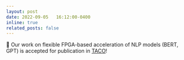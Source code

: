 ```yaml
---
layout: post
date: 2022-09-05   16:12:00-0400
inline: true
related_posts: false
---
```


📜 Our work on flexible FPGA-based acceleration of NLP models (BERT, GPT) is accepted for publication in [TACO](https://dl.acm.org/journal/taco)!
